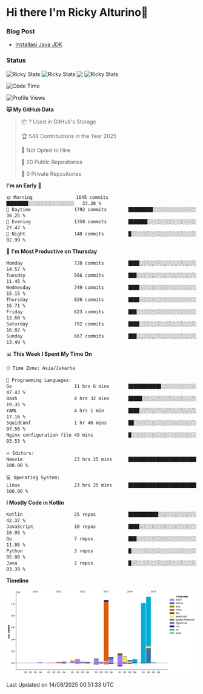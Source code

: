 # Hi there I'm Ricky Alturino👋

### Blog Post

<!-- BLOG-POST-LIST:START -->

- [Installasi Java JDK](https://onirutla.medium.com/installasi-java-jdk-ec701beeb5cb?source=rss-d9d81c918cc9------2)
<!-- BLOG-POST-LIST:END -->

### Status

<img align="center" alt="Ricky Stats" src="https://github-readme-stats.vercel.app/api?username=Alturino&theme=dark&show_icons=true&hide_border=false" />
<img align="center" alt="Ricky Stats" src="https://github-readme-stats.vercel.app/api/top-langs/?username=Alturino&theme=dark&show_icons=true&layout=compact"/>
<img align="center" width="640px" src="https://github-readme-stats.vercel.app/api/wakatime?username=Alturino&layout=compact&hide_border=true&theme=dark">
<img align="center" alt="Ricky Stats" src="https://leetcard.jacoblin.cool/alturino?border=0&radius=20&ext=activity"/>

<!--START_SECTION:waka-->
![Code Time](http://img.shields.io/badge/Code%20Time-1%2C336%20hrs%2016%20mins-blue)

![Profile Views](http://img.shields.io/badge/Profile%20Views-0-blue)

**🐱 My GitHub Data** 

> 📦 ? Used in GitHub's Storage 
 > 
> 🏆 548 Contributions in the Year 2025
 > 
> 🚫 Not Opted to Hire
 > 
> 📜 20 Public Repositories 
 > 
> 🔑 0 Private Repositories 
 > 
**I'm an Early 🐤** 

```text
🌞 Morning                1645 commits        ████████░░░░░░░░░░░░░░░░░   33.28 % 
🌆 Daytime                1792 commits        █████████░░░░░░░░░░░░░░░░   36.25 % 
🌃 Evening                1358 commits        ███████░░░░░░░░░░░░░░░░░░   27.47 % 
🌙 Night                  148 commits         █░░░░░░░░░░░░░░░░░░░░░░░░   02.99 % 
```
📅 **I'm Most Productive on Thursday** 

```text
Monday                   720 commits         ████░░░░░░░░░░░░░░░░░░░░░   14.57 % 
Tuesday                  566 commits         ███░░░░░░░░░░░░░░░░░░░░░░   11.45 % 
Wednesday                749 commits         ████░░░░░░░░░░░░░░░░░░░░░   15.15 % 
Thursday                 826 commits         ████░░░░░░░░░░░░░░░░░░░░░   16.71 % 
Friday                   623 commits         ███░░░░░░░░░░░░░░░░░░░░░░   12.60 % 
Saturday                 792 commits         ████░░░░░░░░░░░░░░░░░░░░░   16.02 % 
Sunday                   667 commits         ███░░░░░░░░░░░░░░░░░░░░░░   13.49 % 
```


📊 **This Week I Spent My Time On** 

```text
🕑︎ Time Zone: Asia/Jakarta

💬 Programming Languages: 
Go                       11 hrs 6 mins       ████████████░░░░░░░░░░░░░   47.43 % 
Bash                     4 hrs 32 mins       █████░░░░░░░░░░░░░░░░░░░░   19.35 % 
YAML                     4 hrs 1 min         ████░░░░░░░░░░░░░░░░░░░░░   17.16 % 
SquidConf                1 hr 46 mins        ██░░░░░░░░░░░░░░░░░░░░░░░   07.56 % 
Nginx configuration file 49 mins             █░░░░░░░░░░░░░░░░░░░░░░░░   03.53 % 

🔥 Editors: 
Neovim                   23 hrs 25 mins      █████████████████████████   100.00 % 

💻 Operating System: 
Linux                    23 hrs 25 mins      █████████████████████████   100.00 % 
```

**I Mostly Code in Kotlin** 

```text
Kotlin                   25 repos            ███████████░░░░░░░░░░░░░░   42.37 % 
JavaScript               10 repos            ████░░░░░░░░░░░░░░░░░░░░░   16.95 % 
Go                       7 repos             ███░░░░░░░░░░░░░░░░░░░░░░   11.86 % 
Python                   3 repos             █░░░░░░░░░░░░░░░░░░░░░░░░   05.08 % 
Java                     2 repos             █░░░░░░░░░░░░░░░░░░░░░░░░   03.39 % 
```



**Timeline**

![Lines of Code chart](https://raw.githubusercontent.com/Alturino/Alturino/main/assets/bar_graph.png)


 Last Updated on 14/08/2025 00:51:33 UTC
<!--END_SECTION:waka-->
